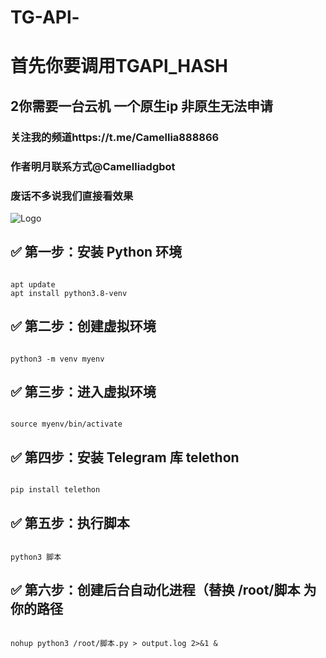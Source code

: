 # TG-APl-
# 首先你要调用TGAPl_HASH
## 2你需要一台云机 一个原生ip 非原生无法申请
### 关注我的频道https://t.me/Camellia888866
### 作者明月联系方式@Camelliadgbot

### 废话不多说我们直接看效果
![Logo](https://pic1.imgdb.cn/item/682792f058cb8da5c8f7866f.jpg)
## ✅ 第一步：安装 Python 环境

<pre><code>
apt update
apt install python3.8-venv
</code></pre>

## ✅ 第二步：创建虚拟环境
<pre><code>
python3 -m venv myenv
</code></pre>

## ✅ 第三步：进入虚拟环境
<pre><code>
source myenv/bin/activate
</code></pre>

## ✅ 第四步：安装 Telegram 库 telethon
<pre><code>
pip install telethon
</code></pre>

## ✅ 第五步：执行脚本
<pre><code>
python3 脚本
</code></pre>


## ✅ 第六步：创建后台自动化进程（替换 /root/脚本 为你的路径
<pre><code>
nohup python3 /root/脚本.py > output.log 2>&1 &
</code></pre>
